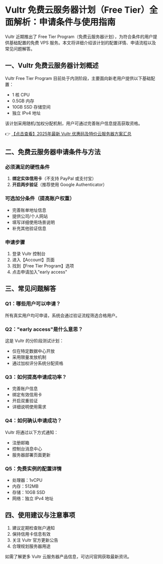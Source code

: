 # Vultr 免费云服务器计划（Free Tier）全面解析：申请条件与使用指南

Vultr 近期推出了 Free Tier Program（免费云服务器计划），为符合条件的用户提供基础配置的免费 VPS 服务。本文将详细介绍该计划的配置详情、申请流程以及常见问题解答。

## 一、Vultr 免费云服务器计划概述

Vultr Free Tier Program 目前处于内测阶段，主要面向新老用户提供以下基础配置：
- 1 核 CPU
- 0.5GB 内存
- 10GB SSD 存储空间
- 独立 IPv4 地址

该计划采用随机/加权分配机制，用户可通过完善账户信息提高获取资格。

👉 [【点击查看】2025年最新 Vultr 优惠码及特价云服务器方案汇总](https://bit.ly/VuLtr)

## 二、免费云服务器申请条件与方法

### 必须满足的硬性条件
1. **绑定实体信用卡**（不支持 PayPal 或支付宝）
2. **开启两步验证**（推荐使用 Google Authenticator）

### 可选加分条件（提高账户权重）
- 完善账单地址信息
- 提供公司/个人网站
- 填写详细使用场景说明
- 补充其他验证信息

### 申请步骤
1. 登录 Vultr 控制台
2. 进入【Account】页面
3. 找到【Free Tier Program】选项
4. 点击申请加入"early access"

## 三、常见问题解答

### Q1：哪些用户可以申请？
所有真实用户均可申请，系统会通过验证流程筛选合格用户。

### Q2："early access"是什么意思？
这是 Vultr 的分阶段测试计划：
- 仅在特定数据中心开放
- 采用限量发放机制
- 通过加权评分系统分配资格

### Q3：如何提高申请成功率？
- 完善账户信息
- 绑定有效信用卡
- 开启双重验证
- 详细说明使用需求

### Q4：如何确认申请成功？
Vultr 将通过以下方式通知：
- 注册邮箱
- 控制台消息中心
- 服务器部署页面更新

### Q5：免费实例的配置详情
- 处理器：1vCPU
- 内存：512MB
- 存储：10GB SSD
- 网络：独立 IPv4 地址

## 四、使用建议与注意事项
1. 建议定期检查账户通知
2. 保持信用卡信息有效
3. 关注 Vultr 官方更新公告
4. 合理规划服务器用途

如需了解更多 Vultr 云服务器产品信息，可访问官网获取最新资讯。